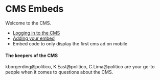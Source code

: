 # CMS Embeds

Welcome to the CMS.

* [Logging in to the CMS](/tipsheets/cms-embeds/getting-set-up-in-the-cms.md)
* [Adding your embed](/tipsheets/cms-embeds/plugging-your-embed-into-the-cms.md)
* Embed code to only display the first cms ad on mobile

#### 

#### The keepers of the CMS

kborgerding@politico, K.East@politico, C.Lima@politico are your go-to people when it comes to questions about the CMS.

